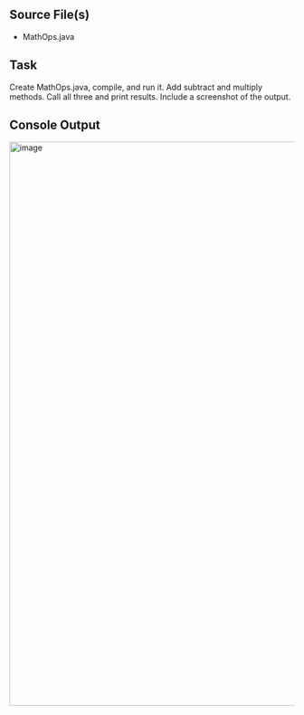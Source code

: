## Source File(s)
- MathOps.java

## Task
Create MathOps.java, compile, and run it. Add subtract and multiply methods. Call all three and print results. Include a screenshot of the output.

## Console Output
<img width="1915" height="997" alt="image" src="https://github.com/user-attachments/assets/8a59a529-042e-4c10-9826-e1e16ccf0c36" />
